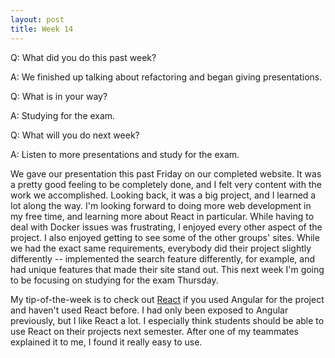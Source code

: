 ```yaml
---
layout: post
title: Week 14
---
```


Q: What did you do this past week?

A: We finished up talking about refactoring and began giving presentations.

Q: What is in your way?

A: Studying for the exam.

Q: What will you do next week?

A: Listen to more presentations and study for the exam.

We gave our presentation this past Friday on our completed website. It was a pretty good feeling to be completely done, and I felt very content with the work we accomplished. Looking back, it was a big project, and I learned a lot along the way. I'm looking forward to doing more web development in my free time, and learning more about React in particular. While having to deal with Docker issues was frustrating, I enjoyed every other aspect of the project. I also enjoyed getting to see some of the other groups' sites. While we had the exact same requirements, everybody did their project slightly differently -- implemented the search feature differently, for example, and had unique features that made their site stand out. This next week I'm going to be focusing on studying for the exam Thursday.

My tip-of-the-week is to check out [React](https://facebook.github.io/react/) if you used Angular for the project and haven't used React before. I had only been exposed to Angular previously, but I like React a lot. I especially think students should be able to use React on their projects next semester. After one of my teammates explained it to me, I found it really easy to use. 
